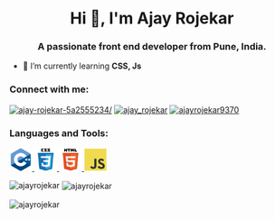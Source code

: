 <h1 align="center">Hi 👋, I'm Ajay Rojekar</h1>
<h3 align="center">A passionate front end developer from Pune, India.</h3>
<img align="right" src="https://media3.giphy.com/media/qgQUggAC3Pfv687qPC/giphy.gif?cid=790b7611513b4df2795b4a0cc9052c4adfe7ea4ac7395d2c&rid=giphy.gif&ct=g" alt="">


- 🌱 I’m currently learning **CSS, Js**

<h3 align="left">Connect with me:</h3>
<p align="left">
<a href="https://linkedin.com/in/ajay-rojekar-5a2555234/" target="blank"><img align="center" src="https://raw.githubusercontent.com/rahuldkjain/github-profile-readme-generator/master/src/images/icons/Social/linked-in-alt.svg" alt="ajay-rojekar-5a2555234/" height="30" width="40" /></a>
<a href="https://instagram.com/ajay_rojekar" target="blank"><img align="center" src="https://raw.githubusercontent.com/rahuldkjain/github-profile-readme-generator/master/src/images/icons/Social/instagram.svg" alt="ajay_rojekar" height="30" width="40" /></a>
<a href="https://www.hackerrank.com/ajayrojekar9370" target="blank"><img align="center" src="https://raw.githubusercontent.com/rahuldkjain/github-profile-readme-generator/master/src/images/icons/Social/hackerrank.svg" alt="ajayrojekar9370" height="30" width="40" /></a>
</p>

<h3 align="left">Languages and Tools:</h3>
<p align="left"> <a href="https://www.w3schools.com/cpp/" target="_blank" rel="noreferrer"> <img src="https://raw.githubusercontent.com/devicons/devicon/master/icons/cplusplus/cplusplus-original.svg" alt="cplusplus" width="40" height="40"/> </a> <a href="https://www.w3schools.com/css/" target="_blank" rel="noreferrer"> <img src="https://raw.githubusercontent.com/devicons/devicon/master/icons/css3/css3-original-wordmark.svg" alt="css3" width="40" height="40"/> </a> <a href="https://www.w3.org/html/" target="_blank" rel="noreferrer"> <img src="https://raw.githubusercontent.com/devicons/devicon/master/icons/html5/html5-original-wordmark.svg" alt="html5" width="40" height="40"/> </a> <a href="https://developer.mozilla.org/en-US/docs/Web/JavaScript" target="_blank" rel="noreferrer"> <img src="https://raw.githubusercontent.com/devicons/devicon/master/icons/javascript/javascript-original.svg" alt="javascript" width="40" height="40"/> </a> </p>

<p><img align="left" src="https://github-readme-stats.vercel.app/api/top-langs?username=ajayrojekar&show_icons=true&locale=en&layout=compact" alt="ajayrojekar" /></p>

<p>&nbsp;<img align="center" src="https://github-readme-stats.vercel.app/api?username=ajayrojekar&show_icons=true&locale=en" alt="ajayrojekar" /></p>

<p><img align="center" src="https://github-readme-streak-stats.herokuapp.com/?user=ajayrojekar&" alt="ajayrojekar" /></p>

